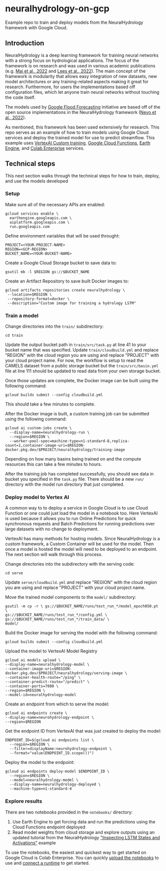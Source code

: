 # neuralhydrology-on-gcp
Example repo to train and deploy models from the NeuralHydrology framework with Google Cloud.

## Introduction
NeuralHydrology is a deep learning framework for training neural networks with a strong focus on hydrological applications. The focus of the framework is on research and was used in various academic publications (e.g. [Mai et al., 2022](https://doi.org/10.5194/hess-26-3537-2022) and [Lees et al., 2022](https://doi.org/10.5194/hess-26-3079-2022)). The main concept of the framework is modularity that allows easy integration of new datasets, new model architectures or any training-related aspects making it great for research. Furthermore, for users the implementations based off configuration files, which let anyone train neural networks without touching the code itself.

The models used by [Google Flood Forecasting](https://sites.research.google/floodforecasting/) initiative are based off of the open source implementations in the NeuralHydrology framework ([Nevo et al., 2022](https://doi.org/10.5194/hess-26-4013-2022)).

As mentioned, this framework has been used extensively for research. This repo serves as an example of how to train models using Google Cloud services and deploy the trained model for use to predict streamflow. This example uses [VertexAI Custom training](https://cloud.google.com/vertex-ai/docs/training/overview), [Google Cloud Functions](https://cloud.google.com/functions/docs/concepts/overview), [Earth Engine](https://developers.google.com/earth-engine/), and [Colab Enterprise](https://cloud.google.com/colab/docs/introduction) services.


## Technical steps
This next section walks through the technical steps for how to train, deploy, and use the models developed 

### Setup

Make sure all of the necessary APIs are enabled:

```
gcloud services enable \
  earthengine.googleapis.com \
  aiplatform.googleapis.com \
  run.googleapis.com 
```

Define environment variables that will be used throught:

```
PROJECT=<YOUR-PROJECT-NAME>
REGION=<GCP-REGION>
BUCKET_NAME=<YOUR-BUCKET-NAME>
```

Create a Google Cloud Storage bucket to save data to:

```
gsutil mb -l $REGION gs://$BUCKET_NAME
```

Create an Artifact Repository to save built Docker images to:

```
gcloud artifacts repositories create neuralhydrology \
 --location=$REGION \
 --repository-format=docker \
 --description="Custom image for training a hydrology LSTM"
```

### Train a model

Change directories into the `train/` subdirectory:

```
cd train
```

Update the output bucket path in `train/src/task.py` at line 41 to your bucket name that was specified.
Update `train/cloudbuild.yml` and replace "REGION" with the cloud region you are using and replace "PROJECT" with your cloud project name.
For now, the workflow is setup to read the CAMELS dataset from a public storage bucket but the `train/src/basin.yml` file at line 111 should be updated to read data from your own storage bucket.

Once those updates are complete, the Docker image can be built using the following command:

```
gcloud builds submit --config cloudbuild.yml
```

This should take a few minutes to complete.

After the Docker image is built, a custom training job can be submitted using the following command:

```
gcloud ai custom-jobs create \
  --display-name=neuralhydrology-run \
  --region=$REGION \
  --worker-pool-spec=machine-type=n1-standard-8,replica-count=1,container-image-uri=$REGION-docker.pkg.dev/$PROJECT/neuralhydrology/training-image
```

Depending on how many basins being trained on and the compute resources this can take a few minutes to hours. 

After the training job has completed successfully, you should see data in bucket you specified in the `task.py` file. There should be a new `run/` directory with the model run directory that just completed.


### Deploy model to Vertex AI

A common way to to deploy a service in Google Cloud is to use Cloud Function or one could just load the model in a notebook too. Here VertexAI is used because it allows you to run Online Predictions for quick synchronous requests and Batch Predictions for running predictions over large datasets with no change to deployment.

VertexAI has many methods for hosting models. Since NeuralHydrology is a custom framework, a Custom Container will be used for the model. Then once a model is hosted the model will need to be deployed to an endpoint. The next section will walk through this process.

Change directories into the subdirectory with the serving code:

```
cd serve
```
Update `serve/cloudbuild.yml` and replace "REGION" with the cloud region you are using and replace "PROJECT" with your cloud project name.

Move the trained model components to the `model/` subdirectory:

```
gsutil -m cp -r \ gs://$BUCKET_NAME/runs/test_run_*/model_epoch050.pt \
gs://$BUCKET_NAME/runs/test_run_*/config.yml \
gs://$BUCKET_NAME/runs/test_run_*/train_data/ \
model/
```

Build the Docker image for serving the model with the following command:

```
gcloud builds submit --config cloudbuild.yml
```

Upload the model to VertexAI Model Registry

```
gcloud ai models upload \
--display-name=neuralhydrology-model \
--container-image-uri=$REGION-docker.pkg.dev/$PROJECT/neuralhydrology/serving-image \
--container-health-route="/ping" \
--container-predict-route="/predict" \
--container-ports=7080 \
--region=$REGION \
--model-id=neuralhydrology-model
```

Create an endpoint from which to serve the model:

```
gcloud ai endpoints create \
--display-name=neurohydrology-endpoint \
--region=$REGION
```

Get the endpoint ID from VertexAI that was just created to deploy the model:

```
ENDPOINT_ID=$(gcloud ai endpoints list \
  --region=$REGION \
  --filter=displayName:neurohydrology-endpoint \
  --format="value(ENDPOINT_ID.scope())")
```

Deploy the model to the endpoint:

```
gcloud ai endpoints deploy-model $ENDPOINT_ID \
  --region=$REGION \
  --model=neuralhydrology-model \
  --display-name=neuralhydrology-deployed \
  --machine-type=n1-standard-4
```

### Explore results

There are two notebooks provided in the `notebooks/` directory: 

1. Use Earth Engine to get forcing data and run the predictions using the Cloud Functions endpoint deployed
2. Read model weights from cloud storage and explore outputs using an updated tutorial from the NeuralHydrology ["Inspecting LSTM States and Activations"](https://neuralhydrology.readthedocs.io/en/latest/tutorials/inspect-lstm.html#) example

To use the notebooks, the easiest and quickest way to get started on Google Cloud is Colab Enterprise. You can quickly [upload the notebooks](https://cloud.google.com/vertex-ai/docs/colab/create-console-quickstart#upload) to use and [connect a runtime](https://cloud.google.com/vertex-ai/docs/colab/connect-to-runtime) to get started.

